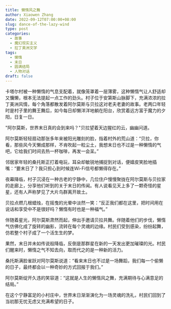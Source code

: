 ```yaml
---
title: 懒惰风之舞
author: Xiaowen Zhang
date: 2022-09-12T07:00:00+08:00
slug: dance-of-the-lazy-wind
type: post
categories:
  - 故事
  - 魔幻现实主义
  - 拉丁美洲文学
tags:
  - 懒惰
  - 末日
  - 圆满结局
  - 人物对话
draft: false
---
```


卡塔尔村被一种懒惰的气息支配着，就像笼罩着一层薄雾，这种懒惰气让人舒适却又慵懒，根本无法提起一点工作的劲头。村子位于安第斯山脉脚下，充满浓浓的拉丁美洲风情，每个角落都散发着阿尔莫斯与贝拉这对老夫老妻的故事。老两口年轻时是村子里的舞王舞后，如今每日却懒洋洋地躺在阳台，欣赏着远方富于魔力的夕阳，日复一日。

"阿尔莫斯，世界末日真的会到来吗？"贝拉望着天边猩红的云，幽幽问道。

阿尔莫斯轻轻扇动那张多年来被阳光雕刻的脸，指着村外的荒山道：“贝拉，你看，那些风今天懒成那样，不肯吹起一粒尘土，我想末日也不过是一种懒惰的气吧，它给我们时间去热一杯咖啡，再发一会呆。”

邻居家年轻的桑托斯正打着电玩，耳朵却敏锐地捕捉到对话，便嬉皮笑脸地插嘴：“要末日了？我只担心到时候连Wi-Fi信号都懒得存在。”

夜幕降临，村子沉浸在一种古老的宁静中，几位住户慢慢聚拢在阿尔莫斯与贝拉家的走廊上，分享他们听到的关于末日的传闻。有人说看见天上多了一颗奇怪的星星，还有人声称梦见了大片鸟群离开故土。

贝拉点燃几根蜡烛，在摇曳的光晕中淡然一笑：“反正我们都在这里，把时间用在说话和享受中不是很好吗？懒惰有时也是一种福气。”

伴随着星光，阿尔莫斯肃然而起，伸出手邀请贝拉共舞。伴随着他们的步伐，懒惰气仿佛化成了旋转的幽影，流转在每个灵魂的边缘。村民们受到感染，纷纷起舞，仿若整个村子成了一个活生生的梦。

果然，末日并未如传说般降临，反倒是那群星在新的一天发出更加璀璨的光。村民们醒来时，懒惰之气不知去向，取而代之的是一种新的活力。

桑托斯满脸雀跃对阿尔莫斯说道：“看来末日也不过是一场舞蹈，我们每一个偷懒的日子，最终都会以一种奇妙的方式回报于我们。”

阿尔莫斯绽开久违的笑容道：“这就是人生的懒惰风之舞，充满期待与心满意足的结局。”

在这个宁静富足的小村庄中，世界末日渐渐演化为一场灵魂的洗礼，村民们回到了当初那无忧无虑又充满希望的日子。
